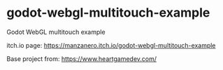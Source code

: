 # godot-webgl-multitouch-example

Godot WebGL multitouch example

itch.io page: https://manzanero.itch.io/godot-webgl-multitouch-example

Base project from: https://www.heartgamedev.com/